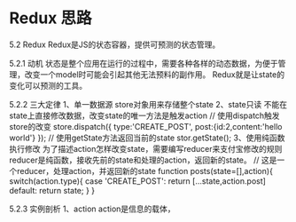 # Redux 思路

5.2 Redux
    Redux是JS的状态容器，提供可预测的状态管理。

5.2.1 动机
    状态是整个应用在运行的过程中，需要各种各样的动态数据，为便于管理，改变一个model时可能会引起其他无法预料的副作用。
    Redux就是让state的变化可以预测的工具。

5.2.2 三大定律
    1、单一数据源
        store对象用来存储整个state
    2、state只读
        不能在state上直接修改数据，改变state的唯一方法是触发action
        // 使用dispatch触发store的改变
        store.dispatch({
            type:'CREATE_POST',
            post:{id:2,content:'hello world'}
        });
        // 使用getState方法返回当前的state
        stor.getState();
    3、使用纯函数执行修改
        为了描述action怎样改变state，需要编写reducer来支付宝修改的规则
        reducer是纯函数，接收先前的state和处理的action，返回新的state。
        // 这是一个reducer，处理action，并返回新的state
        function posts(state=[],action){
            switch(action.type){
                case 'CREATE_POST':
                    return [...state,action.post]
                default:
                    return state;
            }
        }

5.2.3 实例剖析
    1、action
        action是信息的载体，















